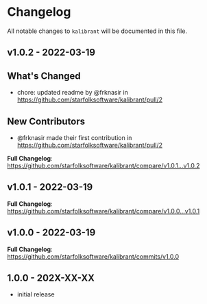 # Changelog

All notable changes to `kalibrant` will be documented in this file.

## v1.0.2 - 2022-03-19

## What's Changed

- chore: updated readme by @frknasir in https://github.com/starfolksoftware/kalibrant/pull/2

## New Contributors

- @frknasir made their first contribution in https://github.com/starfolksoftware/kalibrant/pull/2

**Full Changelog**: https://github.com/starfolksoftware/kalibrant/compare/v1.0.1...v1.0.2

## v1.0.1 - 2022-03-19

**Full Changelog**: https://github.com/starfolksoftware/kalibrant/compare/v1.0.0...v1.0.1

## v1.0.0 - 2022-03-19

**Full Changelog**: https://github.com/starfolksoftware/kalibrant/commits/v1.0.0

## 1.0.0 - 202X-XX-XX

- initial release
